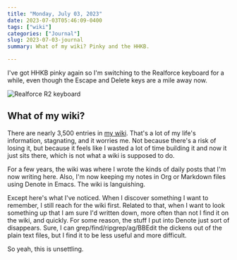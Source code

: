 ```yaml
---
title: "Monday, July 03, 2023"
date: 2023-07-03T05:46:09-0400
tags: ["wiki"]
categories: ["Journal"]
slug: 2023-07-03-journal
summary: What of my wiki? Pinky and the HHKB.

---
```


I've got HHKB pinky again so I'm switching to the Realforce keyboard for a while, even though the Escape and Delete keys are a mile away now.

![Realforce R2 keyboard](/img/2023/2023-07-03-realforce.jpg)

## What of my wiki?

There are nearly 3,500 entries in [my wiki](https://wiki.baty.net). That's a lot of my life's information, stagnating, and it worries me. Not because there's a risk of losing it, but because it feels like I wasted a lot of time building it and now it just sits there, which is not what a wiki is supposed to do.

For a few years, the wiki was where I wrote the kinds of daily posts that I'm now writing here. Also, I'm now keeping my notes in Org or Markdown files using Denote in Emacs. The wiki is languishing.

Except here's what I've noticed. When I discover something I want to remember, I still reach for the wiki first. Related to that, when I want to look something up that I am sure I'd written down, more often than not I find it on the wiki, and quickly. For some reason, the stuff I put into Denote just sort of disappears. Sure, I can grep/find/ripgrep/ag/BBEdit the dickens out of the plain text files, but I find it to be less useful and more difficult.

So yeah, this is unsettling.

